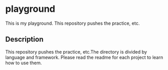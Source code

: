 # playground
This is my playground. This repository pushes the practice, etc.

## Description
This repository pushes the practice, etc.The directory is divided by language and framework. Please read the readme for each project to learn how to use them.
